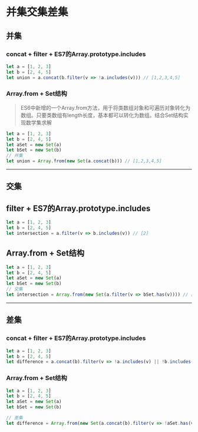 # 并集交集差集

## 并集

### concat + filter + ES7的Array.prototype.includes

```javascript
let a = [1, 2, 3]
let b = [2, 4, 5]
let union = a.concat(b.filter(v => !a.includes(v))) // [1,2,3,4,5]
```

### Array.from + Set结构

> ES6中新增的一个Array.from方法，用于将类数组对象和可遍历对象转化为数组。只要类数组有length长度，基本都可以转化为数组。结合Set结构实现数学集求解

```javascript
let a = [1, 2, 3]
let b = [2, 4, 5]
let aSet = new Set(a)
let bSet = new Set(b)
// 并集
let union = Array.from(new Set(a.concat(b))) // [1,2,3,4,5]
```

------

## 交集

## filter + ES7的Array.prototype.includes

```javascript
let a = [1, 2, 3]
let b = [2, 4, 5]
let intersection = a.filter(v => b.includes(v)) // [2]
```

## Array.from + Set结构

```javascript
let a = [1, 2, 3]
let b = [2, 4, 5]
let aSet = new Set(a)
let bSet = new Set(b)
// 交集
let intersection = Array.from(new Set(a.filter(v => bSet.has(v)))) // [2]
```

------

## 差集

### concat + filter + ES7的Array.prototype.includes

```javascript
let a = [1, 2, 3]
let b = [2, 4, 5]
let difference = a.concat(b).filter(v => !a.includes(v) || !b.includes(v)) // [1,3,4,5]
```

### Array.from + Set结构

```javascript
let a = [1, 2, 3]
let b = [2, 4, 5]
let aSet = new Set(a)
let bSet = new Set(b)

// 差集
let difference = Array.from(new Set(a.concat(b).filter(v => !aSet.has(v) || !bSet.has(v)))) // [1,3,4,5]
```